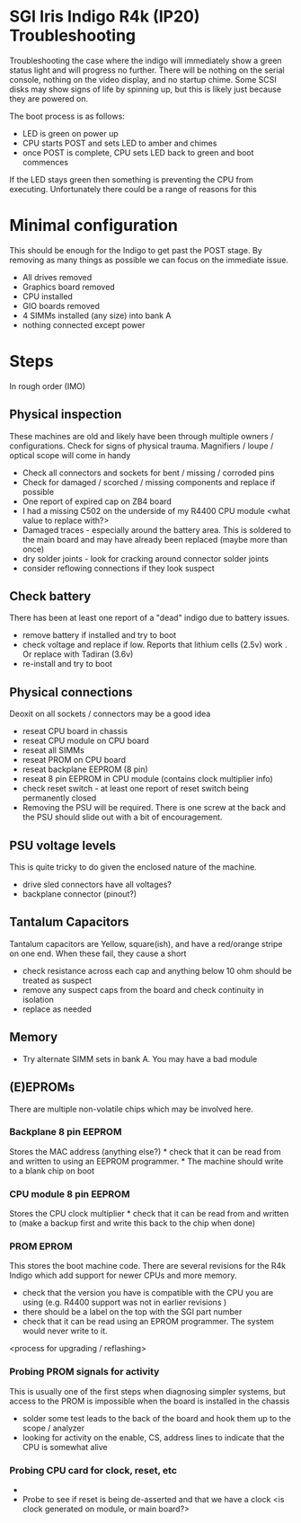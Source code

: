 # SGI Iris Indigo R4k (IP20) Troubleshooting

Troubleshooting the case where the indigo will immediately show a green status light and will progress no further.  There will be nothing on the serial console, nothing on the video display, and no startup chime. Some SCSI disks may show signs of life by spinning up, but this is likely just because they are powered on.

The boot process is as follows:
 * LED is green on power up
 * CPU starts POST and sets LED to amber and chimes <validate>
 * once POST is complete, CPU sets LED back to green and boot commences

If the LED stays green then something is preventing the CPU from executing. Unfortunately there could be a range of reasons for this

<link to specs, manuals etc>

# Minimal configuration

This should be enough for the Indigo to get past the POST stage.  By removing as many things as possible we can focus on the immediate issue.
 * All drives removed
 * Graphics board removed
 * CPU installed
 * GIO boards removed
 * 4 SIMMs installed (any size) into bank A
 * nothing connected except power

# Steps

In rough order (IMO)

## Physical inspection

These machines are old and likely have been through multiple owners / configurations.  Check for signs of physical trauma.  Magnifiers / loupe / optical scope will come in handy
 * Check all connectors and sockets for bent / missing / corroded pins
 * Check for damaged / scorched / missing components and replace if possible
  * One report of expired cap on ZB4 board <link>
  * I had a missing C502 on the underside of my R4400 CPU module <what value to replace with?>
 * Damaged traces - especially around the battery area.  This is soldered to the main board and may have already been replaced (maybe more than once)
 * dry solder joints - look for cracking around connector solder joints
  * consider reflowing connections if they look suspect

## Check battery

There has been at least one report of a "dead" indigo due to battery issues.  <link>
 * remove battery if installed and try to boot
 * check voltage and replace if low.  Reports that lithium cells (2.5v) work <link>.  Or replace with Tadiran (3.6v)
 * re-install and try to boot

## Physical connections

Deoxit on all sockets / connectors may be a good idea
 * reseat CPU board in chassis
 * reseat CPU module on CPU board
 * reseat all SIMMs
 * reseat PROM on CPU board
 * reseat backplane EEPROM (8 pin)
 * reseat 8 pin EEPROM in CPU module (contains clock multiplier info)
 * check reset switch - at least one report of reset switch being permanently closed <link>
  * Removing the PSU will be required.  There is one screw at the back and the PSU should slide out with a bit of encouragement. 
 
## PSU voltage levels

This is quite tricky to do given the enclosed nature of the machine.
 * drive sled connectors have all voltages?
 * backplane connector (pinout?)

## Tantalum Capacitors
Tantalum capacitors are Yellow, square(ish), and have a red/orange stripe on one end.  When these fail, they cause a short
 * check resistance across each cap and anything below 10 ohm should be treated as suspect
 * remove any suspect caps from the board and check continuity in isolation
 * replace as needed

## Memory 

 * Try alternate SIMM sets in bank A.  You may have a bad module

## (E)EPROMs

There are multiple non-volatile chips which may be involved here.

### Backplane 8 pin EEPROM

<link to image> <chip number>
Stores the MAC address (anything else?)
 * check that it can be read from and written to using an EEPROM programmer.
 * The machine should write to a blank chip on boot

### CPU module 8 pin EEPROM

<link to image> <chip number>
Stores the CPU clock multiplier
 * check that it can be read from and written to (make a backup first and write this back to the chip when done) 

### PROM EPROM

This stores the boot machine code.  There are several revisions for the R4k Indigo which add support for newer CPUs and more memory.
<SGI part number to revision table>
 * check that the version you have is compatible with the CPU you are using (e.g. R4400 support was not in earlier revisions <validate>)
  * there should be a label on the top with the SGI part number
 * check that it can be read using an EPROM programmer.  The system would never write to it.

<process for upgrading / reflashing>

### Probing PROM signals for activity

This is usually one of the first steps when diagnosing simpler systems, but access to the PROM is impossible when the board is installed in the chassis
 * solder some test leads to the back of the board and hook them up to the scope / analyzer
 * looking for activity on the enable, CS, address lines to indicate that the CPU is somewhat alive

<ROM pinout>

### Probing CPU card for clock, reset, etc

 * <pinout of connector>
 * Probe to see if reset is being de-asserted and that we have a clock <is clock generated on module, or main board?> 
